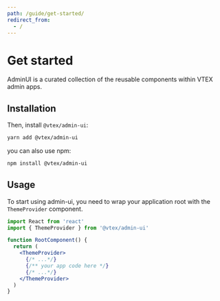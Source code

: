 ```yaml
---
path: /guide/get-started/
redirect_from:
  - /
---
```


# Get started

AdminUI is a curated collection of the reusable components within VTEX admin apps.

## Installation

Then, install `@vtex/admin-ui`:

```sh isStatic
yarn add @vtex/admin-ui
```

you can also use npm:

```sh isStatic
npm install @vtex/admin-ui
```

## Usage

To start using admin-ui, you need to wrap your application root with the `ThemeProvider` component.

```jsx isStatic
import React from 'react'
import { ThemeProvider } from '@vtex/admin-ui'

function RootComponent() {
  return (
    <ThemeProvider>
      {/* ...*/}
      {/** your app code here */}
      {/* ...*/}
    </ThemeProvider>
  )
}
```
